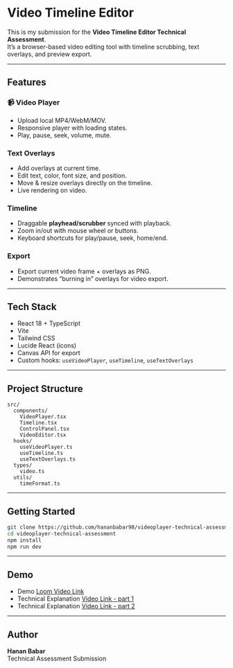 # Video Timeline Editor

This is my submission for the **Video Timeline Editor Technical Assessment**.  
It’s a browser-based video editing tool with timeline scrubbing, text overlays, and preview export.

---

## Features

### 📹 Video Player

- Upload local MP4/WebM/MOV.
- Responsive player with loading states.
- Play, pause, seek, volume, mute.

### Text Overlays

- Add overlays at current time.
- Edit text, color, font size, and position.
- Move & resize overlays directly on the timeline.
- Live rendering on video.

### Timeline

- Draggable **playhead/scrubber** synced with playback.
- Zoom in/out with mouse wheel or buttons.
- Keyboard shortcuts for play/pause, seek, home/end.

### Export

- Export current video frame + overlays as PNG.
- Demonstrates “burning in” overlays for video export.

---

## Tech Stack

- React 18 + TypeScript
- Vite
- Tailwind CSS
- Lucide React (icons)
- Canvas API for export
- Custom hooks: `useVideoPlayer`, `useTimeline`, `useTextOverlays`

---

## Project Structure

```
src/
  components/
    VideoPlayer.tsx
    Timeline.tsx
    ControlPanel.tsx
    VideoEditor.tsx
  hooks/
    useVideoPlayer.ts
    useTimeline.ts
    useTextOverlays.ts
  types/
    video.ts
  utils/
    timeFormat.ts
```

---

## Getting Started

```bash
git clone https://github.com/hananbabar98/videoplayer-technical-assessment.git
cd videoplayer-technical-assessment
npm install
npm run dev
```

---

## Demo

- Demo [Loom Video Link](https://www.loom.com/share/6768af258895487aaa6fc1893b53a1a1?sid=f8688bc2-b539-4b54-94eb-e69a01ae1483)
- Technical Explanation [Video Link - part 1](https://www.loom.com/share/0196da9070f54bb194ab9eebc3b0376a?sid=49e82854-4354-41ee-bce3-ba68f5894b07)
- Technical Explanation [Video Link - part 2](https://www.loom.com/share/efb217406a194c28aa66fd2eebe71520?sid=91327c8d-e357-4c58-809b-bdcb1e7519fb)

---

## Author

**Hanan Babar**  
Technical Assessment Submission

